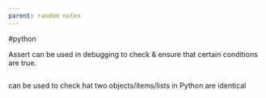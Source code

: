 ```yaml
---
parent: random notes 
---
```


#python 

Assert can be used in debugging to check & ensure that certain conditions are true. 
```python

```


can be used to check hat two objects/items/lists in Python are identical